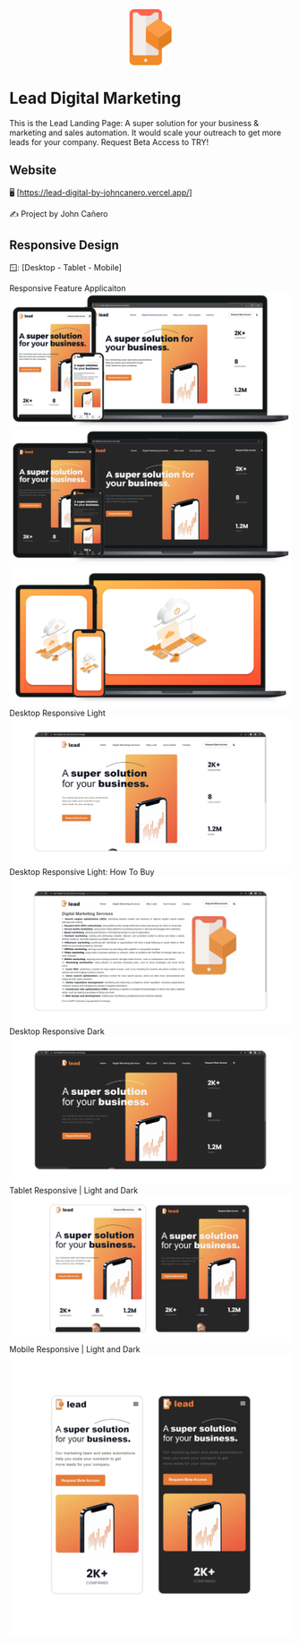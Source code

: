 <!-- markdownlint-configure-file {
  "MD013": {
    "code_blocks": false,
    "tables": false
  },
  "MD033": false,
  "MD041": false
} -->

<div align="center">
  <a href="https://lead-digital-by-johncanero.vercel.app/" target="_blank">
    <img alt="lead-landing-page-digital-marketing" height="100" src="./public/images/leadIcon2.png"/>
  </a>
</div>

# Lead Digital Marketing

This is the Lead Landing Page: A super solution for your business & marketing and
sales automation. It would scale your outreach to get more leads for your company.
Request Beta Access to TRY!

</div>

## Website

🖥️ [https://lead-digital-by-johncanero.vercel.app/]

✍️ Project by John Cañero

## Responsive Design

🪟: [Desktop - Tablet - Mobile]

Responsive Feature Applicaiton
![Desktop View - Lead Landing Page - Digital Marketing Website](./public/images/responsive/LeadDigitalDesktopLight.png)
![Desktop View - Lead Landing Page - Digital Marketing Website](./public/images/responsive/LeadDigitalDesktopDark.png)
![Desktop View - Lead Landing Page - Digital Marketing Website](./public/images/responsive/LeadLandingPageApplicationFeature.png)
Desktop Responsive Light
![Desktop View - Lead Landing Page - Digital Marketing Website](./public/images/responsive/LeadDigitalDesktopLight.jpg)
Desktop Responsive Light: How To Buy
![Desktop View - Lead Landing Page - Digital Marketing Website](./public/images/responsive/LeadDigitalDesktopLightHowToBuy.jpg)
Desktop Responsive Dark
![Desktop View - Lead Landing Page - Digital Marketing Website](./public/images/responsive/LeadDigitalDesktopDark.jpg)
Tablet Responsive | Light and Dark
![Tablet View - Lead Landing Page - Digital Marketing Website](./public/images/responsive/LeadDigitalTablet.jpg)
Mobile Responsive | Light and Dark
![Mobile View - Lead Landing Page - Digital Marketing Website](./public/images/responsive/LeadDigitalMobile.jpg)
